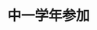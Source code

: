 ---
title: '中一学年参加'
photo: '/images/photoGrade1.jpg'
logo : '/images/newExperience.png'
textup: '中1の学年参加は「展示」と「ゲーム」です。展示では『私の推し』を紹介しています。興味のある作品はチェックしてください。「ゲーム」は各クラスごとに6つのゲームがありますのでそれぞれお楽しみください。'
building: '中学教室棟'
floor: '3' 
location: '2−1　2-2'
categoly: '1'
---